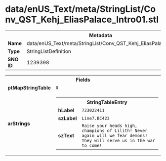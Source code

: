 <h1>data/enUS_Text/meta/StringList/Conv_QST_Kehj_EliasPalace_Intro01.stl</h1><table><tr><th colspan="100%">Metadata</th></tr><tr><td><b>Name</b></td><td>data/enUS_Text/meta/StringList/Conv_QST_Kehj_EliasPalace_Intro01.stl</td></tr><tr><td><b>Type</b></td><td>StringListDefinition</td></tr><tr><td><b>SNO ID</b></td><td>1239398</td></tr></table>

<table><tr><th colspan="100%">Fields</th></tr><tr><td><b>ptMapStringTable</b></td><td><code>0</code></td></tr><tr><td><b>arStrings</b></td><td><table><tr><th colspan="100%">StringTableEntry</th></tr><tr><td><b>hLabel</b></td><td><code>723022411</code></td></tr><tr><td><b>szLabel</b></td><td><code>Line7.BC423</code></td></tr><tr><td><b>szText</b></td><td><code>Raise your heads high, champions of Lilith! Never again will we fear demons! They will serve us in the war to come!</code></td></tr></table>


</td></tr></table>

